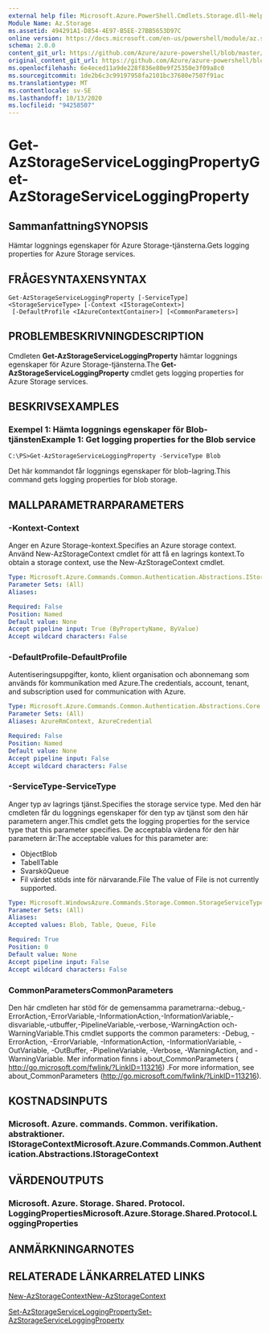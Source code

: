 ```yaml
---
external help file: Microsoft.Azure.PowerShell.Cmdlets.Storage.dll-Help.xml
Module Name: Az.Storage
ms.assetid: 494291A1-D854-4E97-B5EE-27BB5653D97C
online version: https://docs.microsoft.com/en-us/powershell/module/az.storage/get-azstorageserviceloggingproperty
schema: 2.0.0
content_git_url: https://github.com/Azure/azure-powershell/blob/master/src/Storage/Storage.Management/help/Get-AzStorageServiceLoggingProperty.md
original_content_git_url: https://github.com/Azure/azure-powershell/blob/master/src/Storage/Storage.Management/help/Get-AzStorageServiceLoggingProperty.md
ms.openlocfilehash: 6e4eced11a9de228f836e80e9f25350e3f09a8c0
ms.sourcegitcommit: 1de2b6c3c99197958fa2101bc37680e7507f91ac
ms.translationtype: MT
ms.contentlocale: sv-SE
ms.lasthandoff: 10/13/2020
ms.locfileid: "94258507"
---
```

# <span data-ttu-id="2248a-101">Get-AzStorageServiceLoggingProperty</span><span class="sxs-lookup"><span data-stu-id="2248a-101">Get-AzStorageServiceLoggingProperty</span></span>

## <span data-ttu-id="2248a-102">Sammanfattning</span><span class="sxs-lookup"><span data-stu-id="2248a-102">SYNOPSIS</span></span>
<span data-ttu-id="2248a-103">Hämtar loggnings egenskaper för Azure Storage-tjänsterna.</span><span class="sxs-lookup"><span data-stu-id="2248a-103">Gets logging properties for Azure Storage services.</span></span>

## <span data-ttu-id="2248a-104">FRÅGESYNTAXEN</span><span class="sxs-lookup"><span data-stu-id="2248a-104">SYNTAX</span></span>

```
Get-AzStorageServiceLoggingProperty [-ServiceType] <StorageServiceType> [-Context <IStorageContext>]
 [-DefaultProfile <IAzureContextContainer>] [<CommonParameters>]
```

## <span data-ttu-id="2248a-105">PROBLEMBESKRIVNING</span><span class="sxs-lookup"><span data-stu-id="2248a-105">DESCRIPTION</span></span>
<span data-ttu-id="2248a-106">Cmdleten **Get-AzStorageServiceLoggingProperty** hämtar loggnings egenskaper för Azure Storage-tjänsterna.</span><span class="sxs-lookup"><span data-stu-id="2248a-106">The **Get-AzStorageServiceLoggingProperty** cmdlet gets logging properties for Azure Storage services.</span></span>

## <span data-ttu-id="2248a-107">BESKRIVS</span><span class="sxs-lookup"><span data-stu-id="2248a-107">EXAMPLES</span></span>

### <span data-ttu-id="2248a-108">Exempel 1: Hämta loggnings egenskaper för Blob-tjänsten</span><span class="sxs-lookup"><span data-stu-id="2248a-108">Example 1: Get logging properties for the Blob service</span></span>
```
C:\PS>Get-AzStorageServiceLoggingProperty -ServiceType Blob
```

<span data-ttu-id="2248a-109">Det här kommandot får loggnings egenskaper för blob-lagring.</span><span class="sxs-lookup"><span data-stu-id="2248a-109">This command gets logging properties for blob storage.</span></span>

## <span data-ttu-id="2248a-110">MALLPARAMETRAR</span><span class="sxs-lookup"><span data-stu-id="2248a-110">PARAMETERS</span></span>

### <span data-ttu-id="2248a-111">-Kontext</span><span class="sxs-lookup"><span data-stu-id="2248a-111">-Context</span></span>
<span data-ttu-id="2248a-112">Anger en Azure Storage-kontext.</span><span class="sxs-lookup"><span data-stu-id="2248a-112">Specifies an Azure storage context.</span></span>
<span data-ttu-id="2248a-113">Använd New-AzStorageContext cmdlet för att få en lagrings kontext.</span><span class="sxs-lookup"><span data-stu-id="2248a-113">To obtain a storage context, use the New-AzStorageContext cmdlet.</span></span>

```yaml
Type: Microsoft.Azure.Commands.Common.Authentication.Abstractions.IStorageContext
Parameter Sets: (All)
Aliases:

Required: False
Position: Named
Default value: None
Accept pipeline input: True (ByPropertyName, ByValue)
Accept wildcard characters: False
```

### <span data-ttu-id="2248a-114">-DefaultProfile</span><span class="sxs-lookup"><span data-stu-id="2248a-114">-DefaultProfile</span></span>
<span data-ttu-id="2248a-115">Autentiseringsuppgifter, konto, klient organisation och abonnemang som används för kommunikation med Azure.</span><span class="sxs-lookup"><span data-stu-id="2248a-115">The credentials, account, tenant, and subscription used for communication with Azure.</span></span>

```yaml
Type: Microsoft.Azure.Commands.Common.Authentication.Abstractions.Core.IAzureContextContainer
Parameter Sets: (All)
Aliases: AzureRmContext, AzureCredential

Required: False
Position: Named
Default value: None
Accept pipeline input: False
Accept wildcard characters: False
```

### <span data-ttu-id="2248a-116">-ServiceType</span><span class="sxs-lookup"><span data-stu-id="2248a-116">-ServiceType</span></span>
<span data-ttu-id="2248a-117">Anger typ av lagrings tjänst.</span><span class="sxs-lookup"><span data-stu-id="2248a-117">Specifies the storage service type.</span></span>
<span data-ttu-id="2248a-118">Med den här cmdleten får du loggnings egenskaper för den typ av tjänst som den här parametern anger.</span><span class="sxs-lookup"><span data-stu-id="2248a-118">This cmdlet gets the logging properties for the service type that this parameter specifies.</span></span>
<span data-ttu-id="2248a-119">De acceptabla värdena för den här parametern är:</span><span class="sxs-lookup"><span data-stu-id="2248a-119">The acceptable values for this parameter are:</span></span>
- <span data-ttu-id="2248a-120">Object</span><span class="sxs-lookup"><span data-stu-id="2248a-120">Blob</span></span> 
- <span data-ttu-id="2248a-121">Tabell</span><span class="sxs-lookup"><span data-stu-id="2248a-121">Table</span></span>
- <span data-ttu-id="2248a-122">Svarskö</span><span class="sxs-lookup"><span data-stu-id="2248a-122">Queue</span></span>
- <span data-ttu-id="2248a-123">Fil värdet stöds inte för närvarande.</span><span class="sxs-lookup"><span data-stu-id="2248a-123">File The value of File is not currently supported.</span></span>

```yaml
Type: Microsoft.WindowsAzure.Commands.Storage.Common.StorageServiceType
Parameter Sets: (All)
Aliases:
Accepted values: Blob, Table, Queue, File

Required: True
Position: 0
Default value: None
Accept pipeline input: False
Accept wildcard characters: False
```

### <span data-ttu-id="2248a-124">CommonParameters</span><span class="sxs-lookup"><span data-stu-id="2248a-124">CommonParameters</span></span>
<span data-ttu-id="2248a-125">Den här cmdleten har stöd för de gemensamma parametrarna:-debug,-ErrorAction,-ErrorVariable,-InformationAction,-InformationVariable,-disvariable,-utbuffer,-PipelineVariable,-verbose,-WarningAction och-WarningVariable.</span><span class="sxs-lookup"><span data-stu-id="2248a-125">This cmdlet supports the common parameters: -Debug, -ErrorAction, -ErrorVariable, -InformationAction, -InformationVariable, -OutVariable, -OutBuffer, -PipelineVariable, -Verbose, -WarningAction, and -WarningVariable.</span></span> <span data-ttu-id="2248a-126">Mer information finns i about_CommonParameters ( http://go.microsoft.com/fwlink/?LinkID=113216) .</span><span class="sxs-lookup"><span data-stu-id="2248a-126">For more information, see about_CommonParameters (http://go.microsoft.com/fwlink/?LinkID=113216).</span></span>

## <span data-ttu-id="2248a-127">KOSTNADS</span><span class="sxs-lookup"><span data-stu-id="2248a-127">INPUTS</span></span>

### <span data-ttu-id="2248a-128">Microsoft. Azure. commands. Common. verifikation. abstraktioner. IStorageContext</span><span class="sxs-lookup"><span data-stu-id="2248a-128">Microsoft.Azure.Commands.Common.Authentication.Abstractions.IStorageContext</span></span>

## <span data-ttu-id="2248a-129">VÄRDEN</span><span class="sxs-lookup"><span data-stu-id="2248a-129">OUTPUTS</span></span>

### <span data-ttu-id="2248a-130">Microsoft. Azure. Storage. Shared. Protocol. LoggingProperties</span><span class="sxs-lookup"><span data-stu-id="2248a-130">Microsoft.Azure.Storage.Shared.Protocol.LoggingProperties</span></span>

## <span data-ttu-id="2248a-131">ANMÄRKNINGAR</span><span class="sxs-lookup"><span data-stu-id="2248a-131">NOTES</span></span>

## <span data-ttu-id="2248a-132">RELATERADE LÄNKAR</span><span class="sxs-lookup"><span data-stu-id="2248a-132">RELATED LINKS</span></span>

[<span data-ttu-id="2248a-133">New-AzStorageContext</span><span class="sxs-lookup"><span data-stu-id="2248a-133">New-AzStorageContext</span></span>](./New-AzStorageContext.md)

[<span data-ttu-id="2248a-134">Set-AzStorageServiceLoggingProperty</span><span class="sxs-lookup"><span data-stu-id="2248a-134">Set-AzStorageServiceLoggingProperty</span></span>](./Set-AzStorageServiceLoggingProperty.md)


